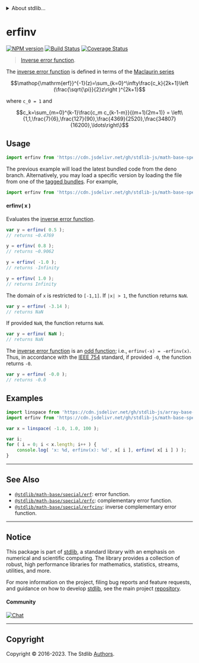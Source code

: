 <!--

@license Apache-2.0

Copyright (c) 2018 The Stdlib Authors.

Licensed under the Apache License, Version 2.0 (the "License");
you may not use this file except in compliance with the License.
You may obtain a copy of the License at

   http://www.apache.org/licenses/LICENSE-2.0

Unless required by applicable law or agreed to in writing, software
distributed under the License is distributed on an "AS IS" BASIS,
WITHOUT WARRANTIES OR CONDITIONS OF ANY KIND, either express or implied.
See the License for the specific language governing permissions and
limitations under the License.

-->


<details>
  <summary>
    About stdlib...
  </summary>
  <p>We believe in a future in which the web is a preferred environment for numerical computation. To help realize this future, we've built stdlib. stdlib is a standard library, with an emphasis on numerical and scientific computation, written in JavaScript (and C) for execution in browsers and in Node.js.</p>
  <p>The library is fully decomposable, being architected in such a way that you can swap out and mix and match APIs and functionality to cater to your exact preferences and use cases.</p>
  <p>When you use stdlib, you can be absolutely certain that you are using the most thorough, rigorous, well-written, studied, documented, tested, measured, and high-quality code out there.</p>
  <p>To join us in bringing numerical computing to the web, get started by checking us out on <a href="https://github.com/stdlib-js/stdlib">GitHub</a>, and please consider <a href="https://opencollective.com/stdlib">financially supporting stdlib</a>. We greatly appreciate your continued support!</p>
</details>

# erfinv

[![NPM version][npm-image]][npm-url] [![Build Status][test-image]][test-url] [![Coverage Status][coverage-image]][coverage-url] <!-- [![dependencies][dependencies-image]][dependencies-url] -->

> [Inverse error function][inverse-error-function].

<section class="intro">

The [inverse error function][inverse-error-function] is defined in terms of the [Maclaurin series][maclaurin-series]

<!-- <equation class="equation" label="eq:inverse_error_function" align="center" raw="\operatorname{erf}^{-1}(z)=\sum_{k=0}^\infty\frac{c_k}{2k+1}\left (\frac{\sqrt{\pi}}{2}z\right )^{2k+1}" alt="Inverse error function."> -->

```math
\mathop{\mathrm{erf}}^{-1}(z)=\sum_{k=0}^\infty\frac{c_k}{2k+1}\left (\frac{\sqrt{\pi}}{2}z\right )^{2k+1}
```

<!-- <div class="equation" align="center" data-raw-text="\operatorname{erf}^{-1}(z)=\sum_{k=0}^\infty\frac{c_k}{2k+1}\left (\frac{\sqrt{\pi}}{2}z\right )^{2k+1}" data-equation="eq:inverse_error_function">
    <img src="https://cdn.jsdelivr.net/gh/stdlib-js/stdlib@591cf9d5c3a0cd3c1ceec961e5c49d73a68374cb/lib/node_modules/@stdlib/math/base/special/erfinv/docs/img/equation_inverse_error_function.svg" alt="Inverse error function.">
    <br>
</div> -->

<!-- </equation> -->

where `c_0 = 1` and 

<!-- <equation class="equation" label="eq:inverse_error_function_series_coefficients" align="center" raw="c_k=\sum_{m=0}^{k-1}\frac{c_m c_{k-1-m}}{(m+1)(2m+1)} = \left\{1,1,\frac{7}{6},\frac{127}{90},\frac{4369}{2520},\frac{34807}{16200},\ldots\right\}" alt="Series coefficients."> -->

```math
c_k=\sum_{m=0}^{k-1}\frac{c_m c_{k-1-m}}{(m+1)(2m+1)} = \left\{1,1,\frac{7}{6},\frac{127}{90},\frac{4369}{2520},\frac{34807}{16200},\ldots\right\}
```

<!-- <div class="equation" align="center" data-raw-text="c_k=\sum_{m=0}^{k-1}\frac{c_m c_{k-1-m}}{(m+1)(2m+1)} = \left\{1,1,\frac{7}{6},\frac{127}{90},\frac{4369}{2520},\frac{34807}{16200},\ldots\right\}" data-equation="eq:inverse_error_function_series_coefficients">
    <img src="https://cdn.jsdelivr.net/gh/stdlib-js/stdlib@591cf9d5c3a0cd3c1ceec961e5c49d73a68374cb/lib/node_modules/@stdlib/math/base/special/erfinv/docs/img/equation_inverse_error_function_series_coefficients.svg" alt="Series coefficients.">
    <br>
</div> -->

<!-- </equation> -->

</section>

<!-- /.intro -->



<section class="usage">

## Usage

```javascript
import erfinv from 'https://cdn.jsdelivr.net/gh/stdlib-js/math-base-special-erfinv@deno/mod.js';
```
The previous example will load the latest bundled code from the deno branch. Alternatively, you may load a specific version by loading the file from one of the [tagged bundles](https://github.com/stdlib-js/math-base-special-erfinv/tags). For example,

```javascript
import erfinv from 'https://cdn.jsdelivr.net/gh/stdlib-js/math-base-special-erfinv@v0.1.1-deno/mod.js';
```

#### erfinv( x )

Evaluates the [inverse error function][inverse-error-function].

```javascript
var y = erfinv( 0.5 );
// returns ~0.4769

y = erfinv( 0.8 );
// returns ~0.9062

y = erfinv( -1.0 );
// returns -Infinity

y = erfinv( 1.0 );
// returns Infinity
```

The domain of `x` is restricted to `[-1,1]`. If `|x| > 1`, the function returns `NaN`.

```javascript
var y = erfinv( -3.14 );
// returns NaN
```

If provided `NaN`, the function returns `NaN`.

```javascript
var y = erfinv( NaN );
// returns NaN
```

The [inverse error function][inverse-error-function] is an [odd function][odd-function]; i.e., `erfinv(-x) = -erfinv(x)`. Thus, in accordance with the [IEEE 754][ieee754] standard, if provided `-0`, the function returns `-0`.

```javascript
var y = erfinv( -0.0 );
// returns -0.0
```

</section>

<!-- /.usage -->

<section class="examples">

## Examples

<!-- eslint no-undef: "error" -->

```javascript
import linspace from 'https://cdn.jsdelivr.net/gh/stdlib-js/array-base-linspace@deno/mod.js';
import erfinv from 'https://cdn.jsdelivr.net/gh/stdlib-js/math-base-special-erfinv@deno/mod.js';

var x = linspace( -1.0, 1.0, 100 );

var i;
for ( i = 0; i < x.length; i++ ) {
    console.log( 'x: %d, erfinv(x): %d', x[ i ], erfinv( x[ i ] ) );
}
```

</section>

<!-- /.examples -->

<!-- Section for related `stdlib` packages. Do not manually edit this section, as it is automatically populated. -->

<section class="related">

* * *

## See Also

-   <span class="package-name">[`@stdlib/math-base/special/erf`][@stdlib/math/base/special/erf]</span><span class="delimiter">: </span><span class="description">error function.</span>
-   <span class="package-name">[`@stdlib/math-base/special/erfc`][@stdlib/math/base/special/erfc]</span><span class="delimiter">: </span><span class="description">complementary error function.</span>
-   <span class="package-name">[`@stdlib/math-base/special/erfcinv`][@stdlib/math/base/special/erfcinv]</span><span class="delimiter">: </span><span class="description">inverse complementary error function.</span>

</section>

<!-- /.related -->

<!-- Section for all links. Make sure to keep an empty line after the `section` element and another before the `/section` close. -->


<section class="main-repo" >

* * *

## Notice

This package is part of [stdlib][stdlib], a standard library with an emphasis on numerical and scientific computing. The library provides a collection of robust, high performance libraries for mathematics, statistics, streams, utilities, and more.

For more information on the project, filing bug reports and feature requests, and guidance on how to develop [stdlib][stdlib], see the main project [repository][stdlib].

#### Community

[![Chat][chat-image]][chat-url]

---

## Copyright

Copyright &copy; 2016-2023. The Stdlib [Authors][stdlib-authors].

</section>

<!-- /.stdlib -->

<!-- Section for all links. Make sure to keep an empty line after the `section` element and another before the `/section` close. -->

<section class="links">

[npm-image]: http://img.shields.io/npm/v/@stdlib/math-base-special-erfinv.svg
[npm-url]: https://npmjs.org/package/@stdlib/math-base-special-erfinv

[test-image]: https://github.com/stdlib-js/math-base-special-erfinv/actions/workflows/test.yml/badge.svg?branch=v0.1.1
[test-url]: https://github.com/stdlib-js/math-base-special-erfinv/actions/workflows/test.yml?query=branch:v0.1.1

[coverage-image]: https://img.shields.io/codecov/c/github/stdlib-js/math-base-special-erfinv/main.svg
[coverage-url]: https://codecov.io/github/stdlib-js/math-base-special-erfinv?branch=main

<!--

[dependencies-image]: https://img.shields.io/david/stdlib-js/math-base-special-erfinv.svg
[dependencies-url]: https://david-dm.org/stdlib-js/math-base-special-erfinv/main

-->

[chat-image]: https://img.shields.io/gitter/room/stdlib-js/stdlib.svg
[chat-url]: https://app.gitter.im/#/room/#stdlib-js_stdlib:gitter.im

[stdlib]: https://github.com/stdlib-js/stdlib

[stdlib-authors]: https://github.com/stdlib-js/stdlib/graphs/contributors

[umd]: https://github.com/umdjs/umd
[es-module]: https://developer.mozilla.org/en-US/docs/Web/JavaScript/Guide/Modules

[deno-url]: https://github.com/stdlib-js/math-base-special-erfinv/tree/deno
[umd-url]: https://github.com/stdlib-js/math-base-special-erfinv/tree/umd
[esm-url]: https://github.com/stdlib-js/math-base-special-erfinv/tree/esm
[branches-url]: https://github.com/stdlib-js/math-base-special-erfinv/blob/main/branches.md

[inverse-error-function]: https://en.wikipedia.org/wiki/Error_function#Inverse_functions

[maclaurin-series]: http://mathworld.wolfram.com/MaclaurinSeries.html

[odd-function]: https://en.wikipedia.org/wiki/Even_and_odd_functions

[ieee754]: https://en.wikipedia.org/wiki/IEEE_754-1985

<!-- <related-links> -->

[@stdlib/math/base/special/erf]: https://github.com/stdlib-js/math-base-special-erf/tree/deno

[@stdlib/math/base/special/erfc]: https://github.com/stdlib-js/math-base-special-erfc/tree/deno

[@stdlib/math/base/special/erfcinv]: https://github.com/stdlib-js/math-base-special-erfcinv/tree/deno

<!-- </related-links> -->

</section>

<!-- /.links -->

